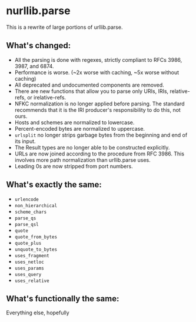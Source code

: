 # nurllib.parse

This is a rewrite of large portions of urllib.parse.

## What's changed:
- All the parsing is done with regexes, strictly compliant to RFCs 3986, 3987, and 6874.
- Performance is worse. (~2x worse with caching, ~5x worse without caching)
- All deprecated and undocumented components are removed.
- There are new functions that allow you to parse only URIs, IRIs, relative-refs, or irelative-refs.
- NFKC normalization is no longer applied before parsing. The standard recommends that it is the IRI producer's responsibility to do this, not ours.
- Hosts and schemes are normalized to lowercase.
- Percent-encoded bytes are normalized to uppercase.
- `urlsplit` no longer strips garbage bytes from the beginning and end of its input.
- The Result types are no longer able to be constructed explicitly.
- URLs are now joined according to the procedure from RFC 3986. This involves more path normalization than urllib.parse uses.
- Leading 0s are now stripped from port numbers.

## What's exactly the same:
- `urlencode`
- `non_hierarchical`
- `scheme_chars`
- `parse_qs`
- `parse_qsl`
- `quote`
- `quote_from_bytes`
- `quote_plus`
- `unquote_to_bytes`
- `uses_fragment`
- `uses_netloc`
- `uses_params`
- `uses_query`
- `uses_relative`

## What's functionally the same:
Everything else, hopefully
